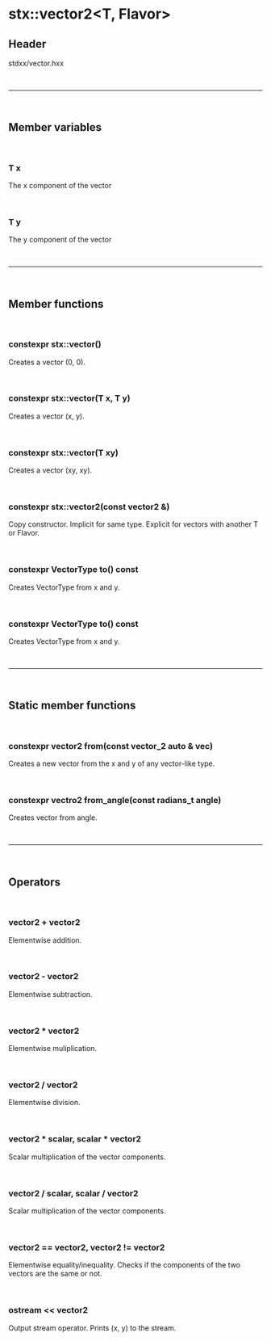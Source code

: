 # stx::vector2<T, Flavor>

## Header
stdxx/vector.hxx

<br>

---

<br>

## Member variables

<br>

### T x
The x component of the vector

<br>

### T y
The y component of the vector

<br>

---

<br>

## Member functions

<br>

### constexpr stx::vector()
Creates a vector (0, 0).

<br>

### constexpr stx::vector(T x, T y)
Creates a vector (x, y).

<br>

### constexpr stx::vector(T xy)
Creates a vector (xy, xy).

<br>

### constexpr stx::vector2(const vector2 &)
Copy constructor. Implicit for same type. Explicit for vectors with another T or Flavor.

<br>


### constexpr VectorType to() const
Creates VectorType from x and y.

<br>

### constexpr VectorType to() const
Creates VectorType from x and y.

<br>

---

<br>


## Static member functions

<br>

### constexpr vector2 from(const vector_2 auto & vec)
Creates a new vector from the x and y of any vector-like type.

<br>

### constexpr vectro2 from_angle(const radians_t angle)
Creates vector from angle.


<br>

---

<br>

## Operators 

<br>

### vector2 + vector2
Elementwise addition.

<br>

### vector2 - vector2
Elementwise subtraction.

<br>

### vector2 * vector2
Elementwise muliplication.

<br>

### vector2 / vector2
Elementwise division.

<br>

### vector2 * scalar, scalar * vector2 
Scalar multiplication of the vector components.

<br>

### vector2 / scalar, scalar / vector2 
Scalar multiplication of the vector components.

<br>

### vector2 == vector2, vector2 != vector2
Elementwise equality/inequality. Checks if the components of the two vectors are the same or not. 

<br>

### ostream << vector2
Output stream operator. Prints (x, y) to the stream.
